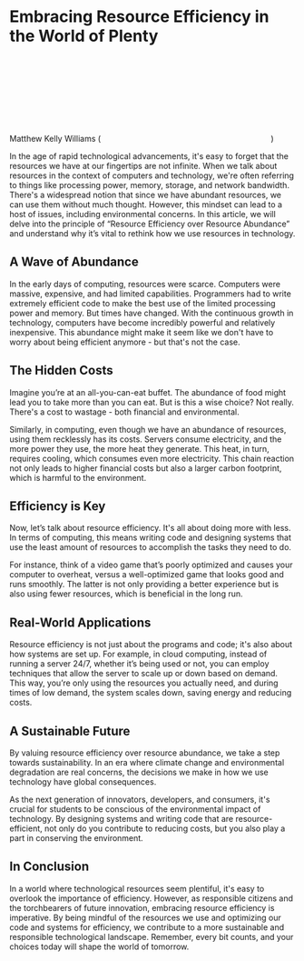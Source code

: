 # Embracing Resource Efficiency in the World of Plenty

Matthew Kelly Williams (![kelly@sustainableitmanifesto.org](mailto:kelly@sustainableitmanifesto.org))

In the age of rapid technological advancements, it's easy to forget that the resources we have at our fingertips are not infinite. When we talk about resources in the context of computers and technology, we're often referring to things like processing power, memory, storage, and network bandwidth. There's a widespread notion that since we have abundant resources, we can use them without much thought. However, this mindset can lead to a host of issues, including environmental concerns. In this article, we will delve into the principle of “Resource Efficiency over Resource Abundance” and understand why it’s vital to rethink how we use resources in technology.

## A Wave of Abundance

In the early days of computing, resources were scarce. Computers were massive, expensive, and had limited capabilities. Programmers had to write extremely efficient code to make the best use of the limited processing power and memory. But times have changed. With the continuous growth in technology, computers have become incredibly powerful and relatively inexpensive. This abundance might make it seem like we don't have to worry about being efficient anymore - but that's not the case.

## The Hidden Costs

Imagine you’re at an all-you-can-eat buffet. The abundance of food might lead you to take more than you can eat. But is this a wise choice? Not really. There's a cost to wastage - both financial and environmental.

Similarly, in computing, even though we have an abundance of resources, using them recklessly has its costs. Servers consume electricity, and the more power they use, the more heat they generate. This heat, in turn, requires cooling, which consumes even more electricity. This chain reaction not only leads to higher financial costs but also a larger carbon footprint, which is harmful to the environment.

## Efficiency is Key

Now, let’s talk about resource efficiency. It's all about doing more with less. In terms of computing, this means writing code and designing systems that use the least amount of resources to accomplish the tasks they need to do.

For instance, think of a video game that’s poorly optimized and causes your computer to overheat, versus a well-optimized game that looks good and runs smoothly. The latter is not only providing a better experience but is also using fewer resources, which is beneficial in the long run.

## Real-World Applications

Resource efficiency is not just about the programs and code; it's also about how systems are set up. For example, in cloud computing, instead of running a server 24/7, whether it’s being used or not, you can employ techniques that allow the server to scale up or down based on demand. This way, you’re only using the resources you actually need, and during times of low demand, the system scales down, saving energy and reducing costs.

## A Sustainable Future

By valuing resource efficiency over resource abundance, we take a step towards sustainability. In an era where climate change and environmental degradation are real concerns, the decisions we make in how we use technology have global consequences.

As the next generation of innovators, developers, and consumers, it's crucial for students to be conscious of the environmental impact of technology. By designing systems and writing code that are resource-efficient, not only do you contribute to reducing costs, but you also play a part in conserving the environment.

## In Conclusion

In a world where technological resources seem plentiful, it's easy to overlook the importance of efficiency. However, as responsible citizens and the torchbearers of future innovation, embracing resource efficiency is imperative. By being mindful of the resources we use and optimizing our code and systems for efficiency, we contribute to a more sustainable and responsible technological landscape. Remember, every bit counts, and your choices today will shape the world
 of tomorrow.
